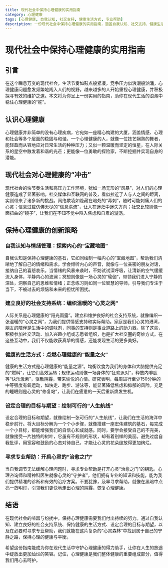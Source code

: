 ```yaml
---
title: 现代社会中保持心理健康的实用指南
category: 心理健康
tags: [心理健康, 自我认知, 社交支持, 健康生活方式, 专业帮助]
description: 一份现代社会中保持心理健康的实用指南，涵盖自我认知、社交支持、健康生活方式等多方面内容，助您在现代生活中保持心理健康。
---
```


# 现代社会中保持心理健康的实用指南

## 引言

在这个瞬息万变的现代社会，生活节奏如鼓点般紧凑，竞争压力似浪潮般汹涌，心理健康问题愈发频繁地闯入人们的视野。越来越多的人开始重视心理健康，并积极探寻有效的维护之道。本文将为你呈上一份实用的指南，助你在现代生活的浪潮中稳住心理健康的“舵”。

## 认识心理健康

心理健康并非简单的没有心理疾病，它宛如一座精心构建的大厦，涵盖情感、心理和社会等多个层面的稳固与和谐。一个心理健康的人，就像一位技艺娴熟的舞者，能轻盈而从容地应对日常生活的种种压力；又似一颗温暖而坚定的恒星，在人际关系的星空中散发着和谐的光芒；更能像一位勇敢的探险家，不断挖掘并实现自身的潜能。

## 现代社会对心理健康的“冲击”

现代社会的快节奏生活和高压力工作环境，犹如一场无形的“风暴”，对人们的心理健康造成了显著影响。社交媒体和互联网的普及，看似拉近了人与人之间的距离，实则带来了诸多新的挑战。网络欺凌如隐藏在暗处的“毒刺”，随时可能刺痛人们的心灵；信息过载仿佛无尽的“信息洪流”，让人在迷茫中迷失方向；社交比较则像一面扭曲的“镜子”，让我们在不知不觉中陷入焦虑和自卑的漩涡。

## 保持心理健康的创新策略

### 自我认知与情绪管理：探索内心的“宝藏地图”

自我认知是保持心理健康的基石，它如同绘制一幅内心的“宝藏地图”，帮助我们清晰地了解自己的情绪和需求。学会倾听内心的声音，就像与一位亲密的朋友对话，接纳自己的喜怒哀乐。当情绪的风暴来袭时，不妨试试深呼吸，让清新的空气缓缓流入身体，平静内心的波澜；冥想则像是一场心灵的“瑜伽”，带领我们进入宁静的深处，洞察自己的思维和情绪；正念练习则如同一位智慧的导师，引导我们专注于当下，不被过去的烦恼和未来的担忧所困扰。

### 建立良好的社会支持系统：编织温暖的“心灵之网”

人际关系是心理健康的“阳光雨露”。建立和维护良好的社会支持系统，就像编织一张温暖的“心灵之网”，为我们提供情感支持和实际帮助。家庭是我们心灵的港湾，朋友的陪伴是生活中的调味剂，同事的支持则是事业道路上的助力器。除了这些，积极参加社交活动、加入兴趣小组或志愿者组织，也是扩大社交圈的奇妙方式。在这些互动中，我们不仅能收获真挚的情感，还能发现生活的更多美好。

### 健康的生活方式：点燃心理健康的“能量之火”

健康的生活方式是心理健康的“能量之源”。均衡饮食为我们的身体和大脑提供充足的“燃料”，让它们高效运转；规律运动则像一场身体的“狂欢派对”，释放内啡肽等“快乐激素”，驱散阴霾，带来愉悦的心情。研究表明，每周进行至少150分钟的中等强度有氧运动，如快走、跑步、游泳等，能显著降低焦虑和抑郁的风险。充足的睡眠则是心灵的“修复站”，让我们在疲惫的一天后重新焕发生机。

### 设定合理的目标与期望：绘制可行的“人生航线”

设定合理的目标和期望，就像绘制一张可行的“人生航线”，让我们在生活的海洋中稳步前行。将大目标分解为一个个小步骤，就像搭建一座宏伟建筑的基石，每完成一个小目标，都能增强我们的自信心和成就感。同时，要学会接受自己的不完美，就像接受一片独特的树叶，它虽有不规则的形状，却有着别样的美丽。避免过度自我批评，用宽容和鼓励的心态对待自己，才能让心灵的花朵绽放得更加绚烂。

### 寻求专业帮助：开启心灵的“治愈之门”

当自我调节无法缓解心理问题时，寻求专业帮助是打开心灵“治愈之门”的钥匙。心理咨询师和精神科医生就像心灵的“守护者”，他们拥有专业的知识和技能，能为我们提供精准的诊断和有效的治疗方案。不要犹豫，及早寻求帮助，就像在黑暗中点亮一盏明灯，引领我们更快地走出心理的阴霾，恢复心理健康。

## 结语

在现代社会的喧嚣与纷扰中，保持心理健康需要我们付出持续的努力。通过自我认知、建立良好的社会支持系统、保持健康的生活方式、设定合理的目标与期望，以及在必要时寻求专业帮助，我们就能在这片复杂的“心灵森林”中找到属于自己的宁静之路，保持心理的健康与平衡。

希望这份指南能成为你在现代生活中守护心理健康的得力助手，让你在人生的旅途中绽放出更加灿烂的笑容。记住，心理健康是我们整体健康的重要组成部分，值得我们用心去呵护。
